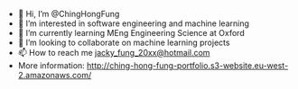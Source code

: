 - 👋 Hi, I’m @ChingHongFung
- 👀 I’m interested in software engineering and machine learning
- 🌱 I’m currently learning MEng Engineering Science at Oxford
- 💞️ I’m looking to collaborate on machine learning projects
- 📫 How to reach me jacky_fung_20xx@hotmail.com
- More information: http://ching-hong-fung-portfolio.s3-website.eu-west-2.amazonaws.com/    

<!---
ChingHongFung/ChingHongFung is a ✨ special ✨ repository because its `README.md` (this file) appears on your GitHub profile.
You can click the Preview link to take a look at your changes.
--->
